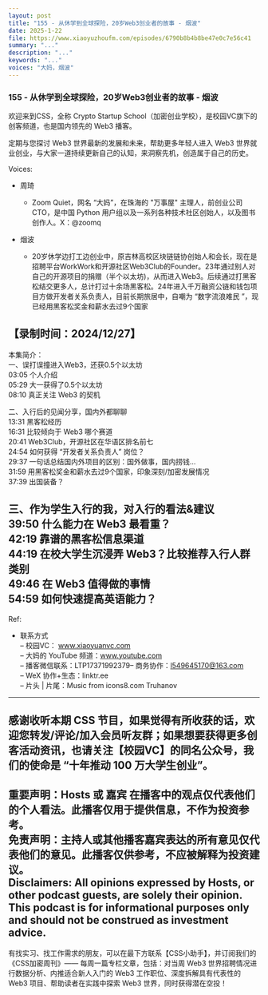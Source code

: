 ```yaml
---
layout: post
title: "155 - 从休学到全球探险，20岁Web3创业者的故事 - 烟波"
date: 2025-1-22
file: https://www.xiaoyuzhoufm.com/episodes/6790b8b4b8be47e0c7e56c41
summary: "..."
description: "..."
keywords: "..."
voices: "大妈，烟波"
---
```


### 155 - 从休学到全球探险，20岁Web3创业者的故事 - 烟波

欢迎来到CSS，全称 Crypto Startup School（加密创业学校），是校园VC旗下的创客频道，也是国内领先的 Web3 播客。  

定期与您探讨 Web3 世界最新的发展和未来，帮助更多年轻人进入 Web3 世界就业创业，与大家一道持续更新自己的认知，来洞察先机，创造属于自己的历史。  

Voices:

- 周琦
  + Zoom Quiet，网名 “大妈”，在珠海的 "万事屋" 主理人，前创业公司 CTO，是中国 Python 用户组以及一系列各种技术社区创始人，以及图书创作人。X：@zoomq

- 烟波
  + 20岁休学边打工边创业中，原吉林高校区块链链协创始人和会长，现在是招聘平台WorkWork和开源社区Web3Club的Founder。23年通过别人对自己的开源项目的捐赠（半个以太坊)，从而进入Web3。后续通过打黑客松结交更多人，总计打过十余场黑客松。24年进入千万融资公链和钱包项目方做开发者关系负责人，目前长期旅居中，自嘲为 “数字流浪难民 ”，现已经用黑客松奖金和薪水去过9个国家

【录制时间：2024/12/27】  
---------------------------------------------------  
本集简介：  
一、误打误撞进入Web3，还获0.5个以太坊  
03:05 个人介绍  
05:29 大一获得了0.5个以太坊  
08:10 真正关注 Web3 的契机  

二、入行后的见闻分享，国内外都聊聊  
13:31 黑客松经历  
16:31 比较倾向于 Web3 哪个赛道  
20:41 Web3Club，开源社区在华语区排名前七  
24:54 如何获得 “开发者关系负责人” 岗位？  
29:37 一句话总结国内外项目的区别：国外做事，国内捞钱...  
31:59 用黑客松奖金和薪水去过9个国家，印象深刻/加密发展情况  
37:39 出国装备？  

三、作为学生入行的我，对入行的看法&建议  
39:50 什么能力在 Web3 最看重？  
42:19 靠谱的黑客松信息渠道  
44:19 在校大学生沉浸弄 Web3？比较推荐入行人群类别  
49:46 在 Web3 值得做的事情  
54:59 如何快速提高英语能力？   
---------------------------------------------------  
Ref:
   + 联系方式  
– 校园VC： www.xiaoyuanvc.com  
– 大妈的 YouTube 频道：www.youtube.com  
– 播客微信联系：LTP17371992379– 商务协作：l549645170@163.com  
– WeX 协作+生态：linktr.ee  
– 片头 | 片尾：Music from icons8.com Truhanov  
---------------------------------------------------  
感谢收听本期 CSS 节目，如果觉得有所收获的话，欢迎您转发/评论/加入会员听友群；如果想要获得更多创客活动资讯，也请关注【校园VC】的同名公众号，我们的使命是 “十年推动 100 万大学生创业”。  
---------------------------------------------------  
重要声明：Hosts 或 嘉宾 在播客中的观点仅代表他们的个人看法。此播客仅用于提供信息，不作为投资参考。   
免责声明：主持人或其他播客嘉宾表达的所有意见仅代表他们的意见。此播客仅供参考，不应被解释为投资建议。  
Disclaimers: All opinions expressed by Hosts, or other podcast guests, are solely their opinion. This podcast is for informational purposes only and should not be construed as investment advice.  
---------------------------------------------------  
有找实习、找工作需求的朋友，可以在最下方联系【CSS小助手】，并订阅我们的《CSS加密周刊》—— 每周一篇专栏文章，包括：对当周 Web3 世界招聘情况进行数据分析、内推适合新人入门的 Web3 工作职位、深度拆解具有代表性的 Web3 项目、帮助读者在实践中探索 Web3 世界，同时获得潜在空投！

